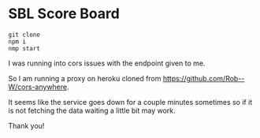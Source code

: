 # SBL Score Board

```
git clone
npm i
nmp start
```

I was running into cors issues with the endpoint given to me.

So I am running a proxy on heroku cloned from https://github.com/Rob--W/cors-anywhere.

It seems like the service goes down for a couple minutes sometimes so if it is not fetching the data waiting a little bit may work.

Thank you!
